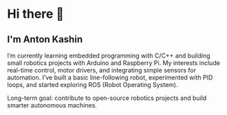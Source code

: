 # Hi there 👋
## I'm Anton Kashin
I’m currently learning embedded programming with C/C++ and building small robotics projects with Arduino and Raspberry Pi.
My interests include real-time control, motor drivers, and integrating simple sensors for automation.
I’ve built a basic line-following robot, experimented with PID loops, and started exploring ROS (Robot Operating System).

Long-term goal: contribute to open-source robotics projects and build smarter autonomous machines.
